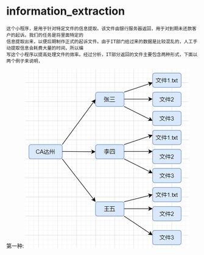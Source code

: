 # information_extraction
    这个小程序，是用于针对特定文件的信息提取。该文件由银行服务器返回，用于对到期未还款客户的起诉。我们的任务是将里面特定的  
    信息提取出来，以便后期制作正式的起诉文件。由于IT部门给过来的数据是比较混乱的，人工手动提取信息会耗费大量的时间，所以编  
    写这个小程序以提高处理文件的效率。经过分析，IT部分返回的文件主要包含两种形式，下面以两个例子来说明，  
    
第一种:
![](https://github.com/791092214/information_extraction/blob/master/1586338081(1).png?raw=true)
